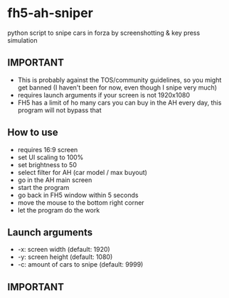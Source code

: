 # fh5-ah-sniper
python script to snipe cars in forza by screenshotting &amp; key press simulation

## IMPORTANT
* This is probably against the TOS/community guidelines, so you might get banned (I haven't been for now, even though I snipe very much)
* requires launch arguments if your screen is not 1920x1080
* FH5 has a limit of ho many cars you can buy in the AH every day, this program will not bypass that

## How to use
* requires 16:9 screen
* set UI scaling to 100%
* set brightness to 50
* select filter for AH (car model / max buyout) 
* go in the AH main screen
* start the program
* go back in FH5 window within 5 seconds
* move the mouse to the bottom right corner
* let the program do the work

## Launch arguments
* -x: screen width (default: 1920)
* -y: screen height (default: 1080)
* -c: amount of cars to snipe (default: 9999)

## IMPORTANT
